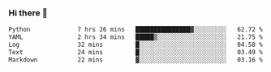 ### Hi there 👋

<!--START_SECTION:waka-->

```txt
Python             7 hrs 26 mins   ███████████████▓░░░░░░░░░   62.72 %
YAML               2 hrs 34 mins   █████▒░░░░░░░░░░░░░░░░░░░   21.75 %
Log                32 mins         █░░░░░░░░░░░░░░░░░░░░░░░░   04.58 %
Text               24 mins         █░░░░░░░░░░░░░░░░░░░░░░░░   03.49 %
Markdown           22 mins         ▓░░░░░░░░░░░░░░░░░░░░░░░░   03.16 %
```

<!--END_SECTION:waka-->

<!--
**Jonas-VanHaeken/Jonas-VanHaeken** is a ✨ _special_ ✨ repository because its `README.md` (this file) appears on your GitHub profile.

Here are some ideas to get you started:

- 🔭 I’m currently working on ...
- 🌱 I’m currently learning ...
- 👯 I’m looking to collaborate on ...
- 🤔 I’m looking for help with ...
- 💬 Ask me about ...
- 📫 How to reach me: ...
- 😄 Pronouns: ...
- ⚡ Fun fact: ...
-->
